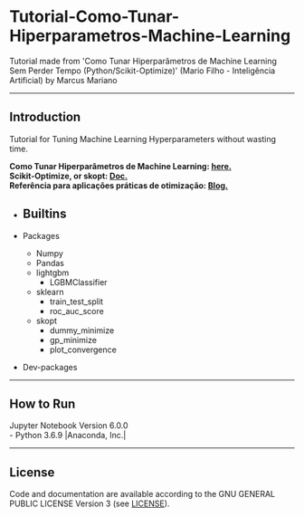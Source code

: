 # Tutorial-Como-Tunar-Hiperparametros-Machine-Learning
Tutorial made from 'Como Tunar Hiperparâmetros de Machine Learning Sem Perder Tempo (Python/Scikit-Optimize)' (Mario Filho - Inteligência Artificial) by Marcus Mariano

---

## Introduction

Tutorial for Tuning Machine Learning Hyperparameters without wasting time.

**Como Tunar Hiperparâmetros de Machine Learning: [here.](https://www.youtube.com/watch?v=WhnkeasZNHI)**  
**Scikit-Optimize, or skopt: [Doc.](https://scikit-optimize.github.io/)**  
**Referência para aplicações práticas de otimização: [Blog.](https://sigopt.com/blog)**


- Builtins
    -

- Packages
    - Numpy
    - Pandas
    - lightgbm
        - LGBMClassifier
    - sklearn
        - train_test_split
        - roc_auc_score
    - skopt
        - dummy_minimize
        - gp_minimize
        - plot_convergence


- Dev-packages


---

## How to Run

Jupyter Notebook Version 6.0.0  
    - Python 3.6.9 |Anaconda, Inc.|

---

## License

Code and documentation are available according to the GNU GENERAL PUBLIC LICENSE Version 3 (see [LICENSE](https://www.gnu.org/licenses/gpl.html)).
